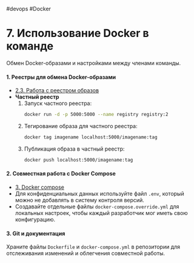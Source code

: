 #devops #Docker

# 7. Использование Docker в команде

Обмен Docker-образами и настройками между членами команды.

#### 1. **Реестры для обмена Docker-образами**
- [2.3. Работа с реестром образов](4.%20Tools/Docker/2.3.%20Работа%20с%20реестром%20образов.md)
- **Частный реестр**
	1. Запуск частного реестра:
		```bash
		docker run -d -p 5000:5000 --name registry registry:2
		```
	2. Тегирование образа для частного реестра:
		```bash
		docker tag imagename localhost:5000/imagename:tag
		```
	3. Публикация образа в частный реестр:
		```bash
		docker push localhost:5000/imagename:tag
		```
    
#### 2. **Совместная работа с Docker Compose**
- [3. Docker compose](4.%20Tools/Docker/3.%20Docker%20compose.md)
- Для конфиденциальных данных используйте файл `.env`, который можно не добавлять в систему контроля версий.
- Создавайте отдельные файлы `docker-compose.override.yml` для локальных настроек, чтобы каждый разработчик мог иметь свою конфигурацию.

#### 3. **Git и документация**
Храните файлы `Dockerfile` и `docker-compose.yml` в репозитории для отслеживания изменений и облегчения совместной работы.